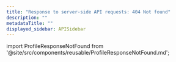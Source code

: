 ```yaml
---
title: "Response to server-side API requests: 404 Not found"
description: ""
metadataTitle: ""
displayed_sidebar: APISidebar
---
```



import ProfileResponseNotFound from '@site/src/components/reusable/ProfileResponseNotFound.md';


<ProfileResponseNotFound /> 

